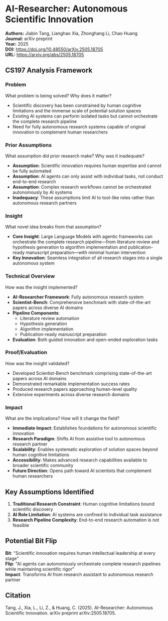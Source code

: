 # AI-Researcher: Autonomous Scientific Innovation

**Authors:** Jiabin Tang, Lianghao Xia, Zhonghang Li, Chao Huang  
**Journal:** arXiv preprint  
**Year:** 2025  
**DOI:** https://doi.org/10.48550/arXiv.2505.18705  
**URL:** https://arxiv.org/abs/2505.18705

## CS197 Analysis Framework

### Problem
What problem is being solved? Why does it matter?
- Scientific discovery has been constrained by human cognitive limitations and the immense scale of potential solution spaces
- Existing AI systems can perform isolated tasks but cannot orchestrate the complete research pipeline
- Need for fully autonomous research systems capable of original innovation to complement human researchers

### Prior Assumptions
What assumption did prior research make? Why was it inadequate?
- **Assumption**: Scientific innovation requires human expertise and cannot be fully automated
- **Assumption**: AI agents can only assist with individual tasks, not conduct end-to-end research
- **Assumption**: Complex research workflows cannot be orchestrated autonomously by AI systems
- **Inadequacy**: These assumptions limit AI to tool-like roles rather than autonomous research partners

### Insight
What novel idea breaks from that assumption?
- **Core Insight**: Large Language Models with agentic frameworks can orchestrate the complete research pipeline—from literature review and hypothesis generation to algorithm implementation and publication-ready manuscript preparation—with minimal human intervention
- **Key Innovation**: Seamless integration of all research stages into a single autonomous system

### Technical Overview
How was the insight implemented?
- **AI-Researcher Framework**: Fully autonomous research system
- **Scientist-Bench**: Comprehensive benchmark with state-of-the-art papers across diverse AI domains
- **Pipeline Components**:
  - Literature review automation
  - Hypothesis generation
  - Algorithm implementation
  - Publication-ready manuscript preparation
- **Evaluation**: Both guided innovation and open-ended exploration tasks

### Proof/Evaluation
How was the insight validated?
- Developed Scientist-Bench benchmark comprising state-of-the-art papers across AI domains
- Demonstrated remarkable implementation success rates
- Produced research papers approaching human-level quality
- Extensive experiments across diverse research domains

### Impact
What are the implications? How will it change the field?
- **Immediate Impact**: Establishes foundations for autonomous scientific innovation
- **Research Paradigm**: Shifts AI from assistive tool to autonomous research partner
- **Scalability**: Enables systematic exploration of solution spaces beyond human cognitive limitations
- **Accessibility**: Makes advanced research capabilities available to broader scientific community
- **Future Direction**: Opens path toward AI scientists that complement human researchers

## Key Assumptions Identified
1. **Traditional Research Constraint**: Human cognitive limitations bound scientific discovery
2. **AI Role Limitation**: AI systems are confined to individual task assistance
3. **Research Pipeline Complexity**: End-to-end research automation is not feasible

## Potential Bit Flip
**Bit**: "Scientific innovation requires human intellectual leadership at every stage"  
**Flip**: "AI agents can autonomously orchestrate complete research pipelines while maintaining scientific rigor"  
**Impact**: Transforms AI from research assistant to autonomous research partner

## Citation
Tang, J., Xia, L., Li, Z., & Huang, C. (2025). AI-Researcher: Autonomous Scientific Innovation. arXiv preprint arXiv:2505.18705.